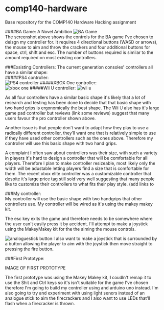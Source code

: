 # comp140-hardware
Base repository for the COMP140 Hardware Hacking assignment

####BA Game: A Novel Ambition
![BA Game](https://raw.githubusercontent.com/MaddieK19/comp140-hardware/master/BA%20game%20instructions.png)  
The screenshot above shows the controls for the BA game I've chosen to deisgn my controller for. It requires 4 directional buttons (WASD or arrows), the mouse to aim and throw the crackers and four additional buttons for space, ctrl, shift and esc. The number of buttons required is similar to the amount required on most existing controllers.


###Exsisting Controllers:
The current generation consoles' controllers all have a similar shape:  
#####PS4 controller:  
![PS4 controller](http://www.evilcontrollers.com/media/catalog/product/cache/1/image/490x351/9df78eab33525d08d6e5fb8d27136e95/p/s/ps4-frontview.png)
#####XBOX One controller:  
![xbox one](https://www.evilcontrollers.com/media/catalog/product/cache/1/image/490x351/9df78eab33525d08d6e5fb8d27136e95/x/b/xboxone-frontview-stockblack.png)
#####Wii U controller:
![wii u](http://ecx.images-amazon.com/images/I/7115A2m702L._SX522_.jpg)

As all four controllers have a similar basic shape it's likely that a lot of research and testing has been done to decide that that basic shape with two hand grips is ergonomically the best shape. The Wii U also has it's large game pad controller but reviews (link some reviews) suggest that many users favour the pro controller shown above. 

Another issue is that people don't want to adapt how they play to use a radically different controller, they'll want one that is relatively simple to use if they have used other controllers such as the ones above.  Therefore my controller will use this basic shape with two hand grips.  

A complaint I often saw about controllers was their size, with such a variety in players it's hard to design a controller that will be comfortable for all players. Therefore I plan to make controller resizeable, most likely only the width will be adustable letting players find a size that is comfortable for them.  The recent xbox elite controller was a customizable controller that despite it's large price tag still sold very well suggesting that many people like to customize their controllers to what fits their play style. (add links to 

###My controller:  
My controller will use the basic shape with two handgrips that other controllers use. My controller will be wired as it's using the makey makey kit.

The esc key exits the game and therefore needs to be somewhere where the user can't easily press it by accident.
I'll attempt to make a joystick using the MakeyMakey kit for the the aiming the mouse controls.

![analoguestick button](https://raw.githubusercontent.com/MaddieK19/comp140-hardware/master/js%20button.png)
I also want to make a joystick that is surrounded by a button allowing the player to aim with the joystick then move straight to pressing the fire button.


###First Prototype:  
  
IMAGE OF FIRST PROTOTYPE  

The first prototype was using the Makey Makey kit, I coudln't remap it to use the Shit and Ctrl keys so it's isn't suitable for the game I've chosen therefore I'm going to build my controller using and arduino uno instead. I'm also going to try and experiment with using light senors instead of an analogue stick to aim the firecrackers and I also want to use LEDs that'll flash when a firecracker is thrown. 





